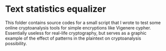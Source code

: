 # Text statistics equalizer

This folder contains source codes for a small script that I wrote to test some online cryptoanalysis tools for simple encryptions like Vigenere cypher. Essentially useless for real-life cryptography, but serves as a graphic example of the effect of patterns in the plaintext on cryptoanalysis possibility.